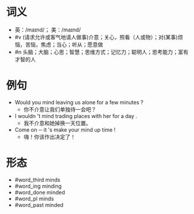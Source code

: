 # 词义
- 英：/maɪnd/； 美：/maɪnd/
- #v (请求允许或客气地请人做事)介意；关心，照看（人或物）；对(某事)烦恼，苦恼，焦虑；当心；听从；愿意做
- #n 头脑；大脑；心思；智慧；思维方式；记忆力；聪明人；思考能力；富有才智的人
# 例句
- Would you mind leaving us alone for a few minutes ?
	- 你不介意让我们单独待一会吧？
- I wouldn 't mind trading places with her for a day .
	- 我不介意和她掉换一天位置。
- Come on ─ it 's make your mind up time !
	- 嗨！你该作出决定了！
# 形态
- #word_third minds
- #word_ing minding
- #word_done minded
- #word_pl minds
- #word_past minded
